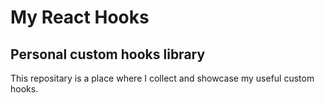 # My React Hooks
## Personal custom hooks library

This repositary is a place where I collect and showcase my useful custom hooks.
